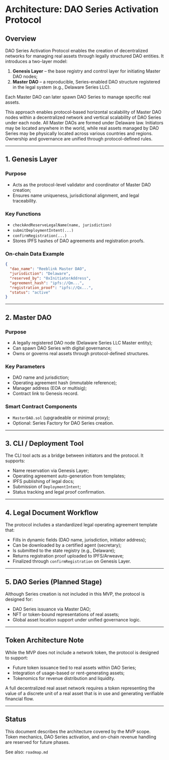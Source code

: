 # Architecture: DAO Series Activation Protocol

## Overview

DAO Series Activation Protocol enables the creation of decentralized networks for managing real assets through legally structured DAO entities.
It introduces a two-layer model:

1. **Genesis Layer** – the base registry and control layer for initiating Master DAO nodes;
2. **Master DAO** – a reproducible, Series-enabled DAO structure registered in the legal system (e.g., Delaware Series LLC).

Each Master DAO can later spawn DAO Series to manage specific real assets.

This approach enables protocol-based horizontal scalability of Master DAO nodes within a decentralized network and vertical scalability of DAO Series under each node.
All Master DAOs are formed under Delaware law. Initiators may be located anywhere in the world, while real assets managed by DAO Series may be physically located across various countries and regions. Ownership and governance are unified through protocol-defined rules.

---

## 1. Genesis Layer

### Purpose

* Acts as the protocol-level validator and coordinator of Master DAO creation;
* Ensures name uniqueness, jurisdictional alignment, and legal traceability.

### Key Functions

* `checkAndReserveLegalName(name, jurisdiction)`
* `submitDeploymentIntent(...)`
* `confirmRegistration(...)`
* Stores IPFS hashes of DAO agreements and registration proofs.

### On-chain Data Example

```json
{
  "dao_name": "Reeblink Master DAO",
  "jurisdiction": "Delaware",
  "reserved_by": "0xInitiatorAddress",
  "agreement_hash": "ipfs://Qm...",
  "registration_proof": "ipfs://Qx...",
  "status": "active"
}
```

---

## 2. Master DAO

### Purpose

* A legally registered DAO node (Delaware Series LLC Master entity);
* Can spawn DAO Series with digital governance;
* Owns or governs real assets through protocol-defined structures.

### Key Parameters

* DAO name and jurisdiction;
* Operating agreement hash (immutable reference);
* Manager address (EOA or multisig);
* Contract link to Genesis record.

### Smart Contract Components

* `MasterDAO.sol` (upgradeable or minimal proxy);
* Optional: Series Factory for DAO Series creation.

---

## 3. CLI / Deployment Tool

The CLI tool acts as a bridge between initiators and the protocol. It supports:

* Name reservation via Genesis Layer;
* Operating agreement auto-generation from templates;
* IPFS publishing of legal docs;
* Submission of `DeploymentIntent`;
* Status tracking and legal proof confirmation.

---

## 4. Legal Document Workflow

The protocol includes a standardized legal operating agreement template that:

* Fills in dynamic fields (DAO name, jurisdiction, initiator address);
* Can be downloaded by a certified agent (secretary);
* Is submitted to the state registry (e.g., Delaware);
* Returns registration proof uploaded to IPFS/Arweave;
* Finalized through `confirmRegistration` on Genesis Layer.

---

## 5. DAO Series (Planned Stage)

Although Series creation is not included in this MVP, the protocol is designed for:

* DAO Series issuance via Master DAO;
* NFT or token-bound representations of real assets;
* Global asset location support under unified governance logic.

---

## Token Architecture Note

While the MVP does not include a network token, the protocol is designed to support:

* Future token issuance tied to real assets within DAO Series;
* Integration of usage-based or rent-generating assets;
* Tokenomics for revenue distribution and liquidity.

A full decentralized real asset network requires a token representing the value of a discrete unit of a real asset that is in use and generating verifiable financial flow.

---

## Status

This document describes the architecture covered by the MVP scope.
Token mechanics, DAO Series activation, and on-chain revenue handling are reserved for future phases.

See also: `roadmap.md`
